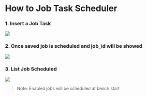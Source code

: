 # How to Job Task Scheduler

### 1. Insert a Job Task

<img class="screenshot" src="{{ docs_base_url }}/assets/img/insert.png">

### 2. Once saved job is scheduled and job_id will be showed

<img class="screenshot" src="{{ docs_base_url }}/assets/img/home.png">

### 3. List Job Scheduled

<img class="screenshot" src="{{ docs_base_url }}/assets/img/list.png">

> Note: Enabled jobs will be scheduled at bench start
